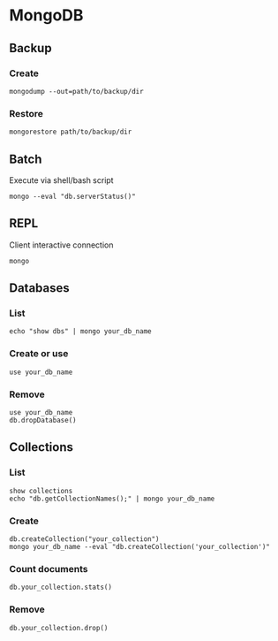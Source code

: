 # MongoDB

## Backup

### Create

    mongodump --out=path/to/backup/dir

### Restore

    mongorestore path/to/backup/dir

## Batch

Execute via shell/bash script

    mongo --eval "db.serverStatus()"

## REPL

Client interactive connection

    mongo

## Databases

### List

    echo "show dbs" | mongo your_db_name

### Create or use

    use your_db_name

### Remove

    use your_db_name
    db.dropDatabase()

## Collections

### List

    show collections
    echo "db.getCollectionNames();" | mongo your_db_name

### Create

    db.createCollection("your_collection")
    mongo your_db_name --eval "db.createCollection('your_collection')"

### Count documents

    db.your_collection.stats()

### Remove

    db.your_collection.drop()
